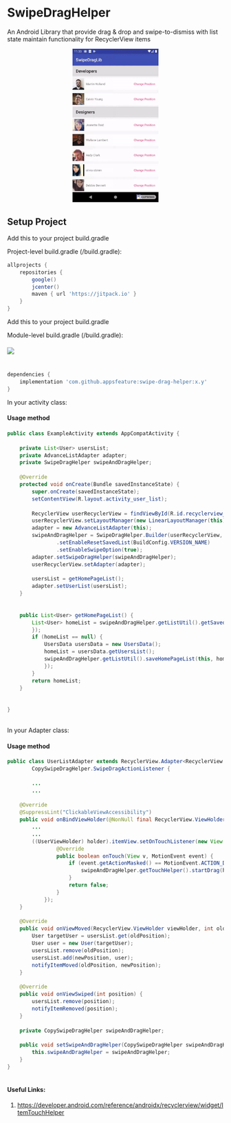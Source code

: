 # SwipeDragHelper 

An Android Library that provide drag & drop and swipe-to-dismiss with list state maintain functionality for RecyclerView items 

<p align="center">
  <img src="https://raw.githubusercontent.com/appsfeature/swipe-drag-helper/master/screenshots/preview_sample.gif" alt="Preview 1" width="200" />  
</p>

## Setup Project

Add this to your project build.gradle

Project-level build.gradle (<project>/build.gradle):

``` gradle 
allprojects {
    repositories {
        google()
        jcenter() 
        maven { url 'https://jitpack.io' } 
    }
}
```

Add this to your project build.gradle

Module-level build.gradle (<module>/build.gradle): 

#### [![](https://jitpack.io/v/appsfeature/swipe-drag-helper.svg)](https://jitpack.io/#appsfeature/swipe-drag-helper)
```gradle  

dependencies {
    implementation 'com.github.appsfeature:swipe-drag-helper:x.y'
} 
```

In your activity class:
#### Usage method
```java 
public class ExampleActivity extends AppCompatActivity {

    private List<User> usersList;
    private AdvanceListAdapter adapter;
    private SwipeDragHelper swipeAndDragHelper;

    @Override
    protected void onCreate(Bundle savedInstanceState) {
        super.onCreate(savedInstanceState);
        setContentView(R.layout.activity_user_list);

        RecyclerView userRecyclerView = findViewById(R.id.recyclerview_user_list);
        userRecyclerView.setLayoutManager(new LinearLayoutManager(this));
        adapter = new AdvanceListAdapter(this);
        swipeAndDragHelper = SwipeDragHelper.Builder(userRecyclerView, adapter)
                .setEnableResetSavedList(BuildConfig.VERSION_NAME)
                .setEnableSwipeOption(true);
        adapter.setSwipeDragHelper(swipeAndDragHelper);
        userRecyclerView.setAdapter(adapter);

        usersList = getHomePageList();
        adapter.setUserList(usersList);
    }


    public List<User> getHomePageList() {
        List<User> homeList = swipeAndDragHelper.getListUtil().getSavedList(new TypeToken<List<User>>() {
        });
        if (homeList == null) {
            UsersData usersData = new UsersData();
            homeList = usersData.getUsersList();
            swipeAndDragHelper.getListUtil().saveHomePageList(this, homeList, new TypeToken<List<User>>() {
            });
        }
        return homeList;
    }


} 
                                
```

In your Adapter class:
#### Usage method
```java 
public class UserListAdapter extends RecyclerView.Adapter<RecyclerView.ViewHolder> implements
        CopySwipeDragHelper.SwipeDragActionListener { 
        
        ...
        ... 

    @Override
    @SuppressLint("ClickableViewAccessibility")
    public void onBindViewHolder(@NonNull final RecyclerView.ViewHolder holder, int position) {
        ...
        ...
        ((UserViewHolder) holder).itemView.setOnTouchListener(new View.OnTouchListener() {
                @Override
                public boolean onTouch(View v, MotionEvent event) {
                    if (event.getActionMasked() == MotionEvent.ACTION_DOWN) {
                        swipeAndDragHelper.getTouchHelper().startDrag(holder);
                    }
                    return false;
                }
            });
    } 

    @Override
    public void onViewMoved(RecyclerView.ViewHolder viewHolder, int oldPosition, int newPosition) {
        User targetUser = usersList.get(oldPosition);
        User user = new User(targetUser);
        usersList.remove(oldPosition);
        usersList.add(newPosition, user);
        notifyItemMoved(oldPosition, newPosition);
    }

    @Override
    public void onViewSwiped(int position) {
        usersList.remove(position);
        notifyItemRemoved(position);
    }

    private CopySwipeDragHelper swipeAndDragHelper;

    public void setSwipeAndDragHelper(CopySwipeDragHelper swipeAndDragHelper) {
        this.swipeAndDragHelper = swipeAndDragHelper;
    }
}
                                
```

#### Useful Links:
1. https://developer.android.com/reference/androidx/recyclerview/widget/ItemTouchHelper

